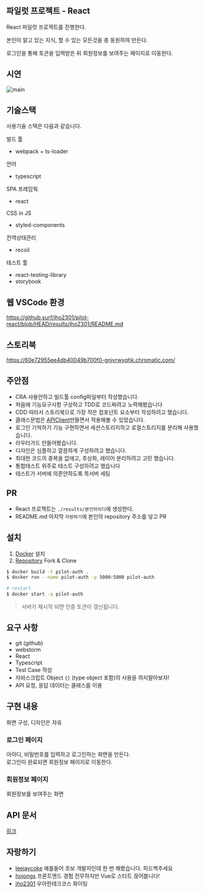 ## 파일럿 프로젝트 - React

React 파일럿 프로젝트를 진행한다.

본인이 알고 있는 지식, 할 수 있는 모든것을 총 동원하여 만든다.

로그인을 통해 토큰을 입력받은 뒤 회원정보를 보여주는 페이지로 이동한다.

## 시연

![main](https://user-images.githubusercontent.com/44419181/124958372-0e330a00-e055-11eb-85b7-aceecb85bd89.gif)

## 기술스택
사용기술 스택은 다음과 같습니다.

빌드 툴
- webpack + ts-loader

언어
- typescript

SPA 프레임웍
- react

CSS in JS
- styled-components

전역상태관리
- recoil

테스트 툴
- react-testing-library
- storybook

## 웹 VSCode 환경

https://github.surf/jho2301/pilot-react/blob/HEAD/results/jho2301/README.md

## 스토리북

https://60e72955ee4db40049b700f0-gnjvrwyqhk.chromatic.com/

## 주안점

- CRA 사용안하고 빌드툴 config파일부터 작성했습니다.
- 처음에 기능요구사항 구상하고 TDD로 코드짜려고 노력해봤습니다
- CDD 따라서 스토리북으로 가장 작은 컴포넌트 요소부터 작성하려고 했습니다.
- 클래스문법은 [APIClient](https://github.surf/jho2301/pilot-react/blob/HEAD/results/jho2301/src/util/API.ts)만들면서 적용해볼 수 있었습니다.
- 로그인 기억하기 기능 구현하면서 세션스토리지하고 로컬스토리지를 분리해 사용했습니다.
- 라우터가드 만들어봤습니다.
- 디자인은 심플하고 깔끔하게 구성하려고 했습니다.
- 최대한 코드의 중복을 없애고, 추상화, 레이어 분리하려고 고민 했습니다.
- 통합테스트 위주로 테스트 구성하려고 했습니다
- 테스트가 서버에 의존안하도록 목서버 세팅


## PR

- React 프로젝트는 `./results/본인아이디`에 생성한다.
- README.md 마지막 `자랑하기`에 본인의 repository 주소를 넣고 PR

## 설치

1. [Docker](https://www.docker.com/) 설치
2. [Repository](https://github.com/leejaycoke/pilot-auth) Fork & Clone

```bash
$ docker build -t pilot-auth .
$ docker run --name pilot-auth -p 5000:5000 pilot-auth

# restart
$ docker start -a pilot-auth
```

> 서버가 재시작 되면 인증 토큰이 갱신됩니다.

## 요구 사항

- git (github)
- webstorm
- React
- Typescript
- Test Case 작성
- 자바스크립트 Object `{}` (type object 포함)의 사용을 하지말아보자!
- API 요청, 응답 데이터는 클래스를 이용

## 구현 내용

화면 구성, 디자인은 자유

### 로그인 페이지

아이디, 비밀번호를 입력하고 로그인하는 화면을 만든다.  
로그인이 완료되면 회원정보 페이지로 이동한다.

### 회원정보 페이지

회원정보를 보여주는 화면

## API 문서

[링크](https://github.com/leejaycoke/pilot-react/blob/master/API.md)

## 자랑하기

- [leejaycoke](https://github.com/leejaycoke/pilot-react/tree/main/results/hodolman) 예를들어 초보 개발자인데 한 번 해봤습니다. 피드백주세요
- [hojongs](https://github.com/leejaycoke/pilot-react/tree/main/results/hojongs) 프론트엔드 경험 전무하지만 Vue로 스타트 끊어봅니다!
- [jho2301](https://github.com/leejaycoke/pilot-react/tree/main/results/jho2301) 우아한테크코스 화이팅

